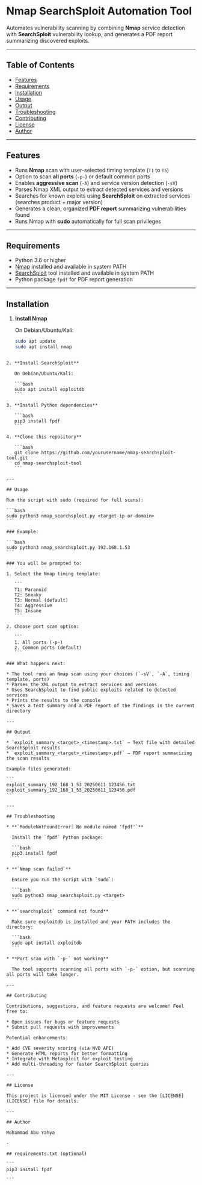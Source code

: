 # Nmap SearchSploit Automation Tool

Automates vulnerability scanning by combining **Nmap** service detection with **SearchSploit** vulnerability lookup, and generates a PDF report summarizing discovered exploits.

---

## Table of Contents

- [Features](#features)
- [Requirements](#requirements)
- [Installation](#installation)
- [Usage](#usage)
- [Output](#output)
- [Troubleshooting](#troubleshooting)
- [Contributing](#contributing)
- [License](#license)
- [Author](#author)

---

## Features

- Runs **Nmap** scan with user-selected timing template (`T1` to `T5`)
- Option to scan **all ports** (`-p-`) or default common ports
- Enables **aggressive scan** (`-A`) and service version detection (`-sV`)
- Parses Nmap XML output to extract detected services and versions
- Searches for known exploits using **SearchSploit** on extracted services (searches product + major version)
- Generates a clean, organized **PDF report** summarizing vulnerabilities found
- Runs Nmap with **sudo** automatically for full scan privileges

---

## Requirements

- Python 3.6 or higher
- [Nmap](https://nmap.org/download.html) installed and available in system PATH
- [SearchSploit](https://www.exploit-db.com/searchsploit) tool installed and available in system PATH
- Python package `fpdf` for PDF report generation

---

## Installation

1. **Install Nmap**

   On Debian/Ubuntu/Kali:

   ```bash
   sudo apt update
   sudo apt install nmap
````

2. **Install SearchSploit**

   On Debian/Ubuntu/Kali:

   ```bash
   sudo apt install exploitdb
   ```

3. **Install Python dependencies**

   ```bash
   pip3 install fpdf
   ```

4. **Clone this repository**

   ```bash
   git clone https://github.com/yourusername/nmap-searchsploit-tool.git
   cd nmap-searchsploit-tool
   ```

---

## Usage

Run the script with sudo (required for full scans):

```bash
sudo python3 nmap_searchsploit.py <target-ip-or-domain>
```

### Example:

```bash
sudo python3 nmap_searchsploit.py 192.168.1.53
```

### You will be prompted to:

1. Select the Nmap timing template:

   ```
   T1: Paranoid
   T2: Sneaky
   T3: Normal (default)
   T4: Aggressive
   T5: Insane
   ```

2. Choose port scan option:

   ```
   1. All ports (-p-)
   2. Common ports (default)
   ```

### What happens next:

* The tool runs an Nmap scan using your choices (`-sV`, `-A`, timing template, ports)
* Parses the XML output to extract services and versions
* Uses SearchSploit to find public exploits related to detected services
* Prints the results to the console
* Saves a text summary and a PDF report of the findings in the current directory

---

## Output

* `exploit_summary_<target>_<timestamp>.txt` — Text file with detailed SearchSploit results
* `exploit_summary_<target>_<timestamp>.pdf` — PDF report summarizing the scan results

Example files generated:

```
exploit_summary_192_168_1_53_20250611_123456.txt
exploit_summary_192_168_1_53_20250611_123456.pdf
```

---

## Troubleshooting

* **`ModuleNotFoundError: No module named 'fpdf'`**

  Install the `fpdf` Python package:

  ```bash
  pip3 install fpdf
  ```

* **`Nmap scan failed`**

  Ensure you run the script with `sudo`:

  ```bash
  sudo python3 nmap_searchsploit.py <target>
  ```

* **`searchsploit` command not found**

  Make sure exploitdb is installed and your PATH includes the directory:

  ```bash
  sudo apt install exploitdb
  ```

* **Port scan with `-p-` not working**

  The tool supports scanning all ports with `-p-` option, but scanning all ports will take longer.

---

## Contributing

Contributions, suggestions, and feature requests are welcome! Feel free to:

* Open issues for bugs or feature requests
* Submit pull requests with improvements

Potential enhancements:

* Add CVE severity scoring (via NVD API)
* Generate HTML reports for better formatting
* Integrate with Metasploit for exploit testing
* Add multi-threading for faster SearchSploit queries

---

## License

This project is licensed under the MIT License - see the [LICENSE](LICENSE) file for details.

---

## Author

Mohammad Abu Yahya

-

## requirements.txt (optional)

```
pip3 install fpdf

```




